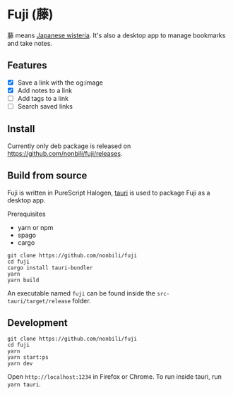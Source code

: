 # Fuji (藤)

藤 means [Japanese wisteria](https://en.wikipedia.org/wiki/Wisteria_floribunda). It's also a desktop app to manage bookmarks and take notes.

## Features

- [x] Save a link with the og:image
- [x] Add notes to a link
- [ ] Add tags to a link
- [ ] Search saved links

## Install

Currently only deb package is released on https://github.com/nonbili/fuji/releases.

## Build from source

Fuji is written in PureScript Halogen, [tauri](https://github.com/tauri-apps/tauri) is used to package Fuji as a desktop app.

Prerequisites

- yarn or npm
- spago
- cargo

```
git clone https://github.com/nonbili/fuji
cd fuji
cargo install tauri-bundler
yarn
yarn build
```

An executable named `fuji` can be found inside the `src-tauri/target/release` folder.

## Development

```
git clone https://github.com/nonbili/fuji
cd fuji
yarn
yarn start:ps
yarn dev
```

Open `http://localhost:1234` in Firefox or Chrome. To run inside tauri, run `yarn tauri`.
